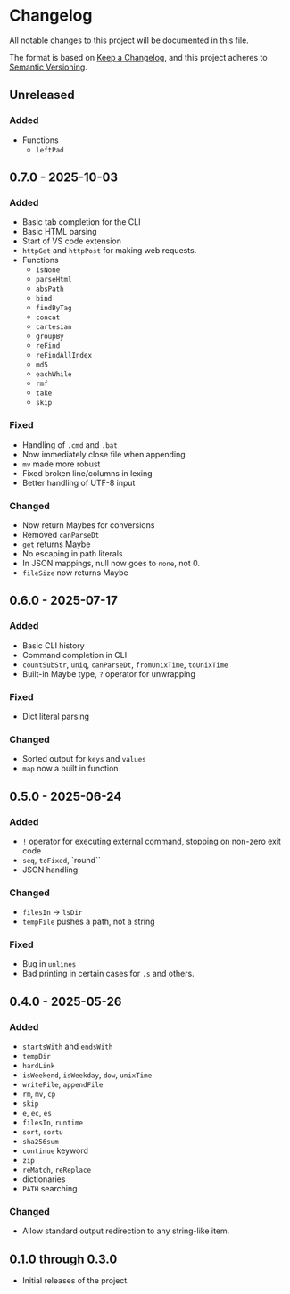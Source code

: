# Changelog

All notable changes to this project will be documented in this file.

The format is based on [Keep a Changelog](https://keepachangelog.com/en/1.1.0/),
and this project adheres to [Semantic Versioning](https://semver.org/spec/v2.0.0.html).

## Unreleased

### Added

- Functions
  - `leftPad`

## 0.7.0 - 2025-10-03

### Added

- Basic tab completion for the CLI
- Basic HTML parsing
- Start of VS code extension
- `httpGet` and `httpPost` for making web requests.
- Functions
  - `isNone`
  - `parseHtml`
  - `absPath`
  - `bind`
  - `findByTag`
  - `concat`
  - `cartesian`
  - `groupBy`
  - `reFind`
  - `reFindAllIndex`
  - `md5`
  - `eachWhile`
  - `rmf`
  - `take`
  - `skip`


### Fixed

- Handling of `.cmd` and `.bat`
- Now immediately close file when appending
- `mv` made more robust
- Fixed broken line/columns in lexing
- Better handling of UTF-8 input

### Changed

- Now return Maybes for conversions
- Removed `canParseDt`
- `get` returns Maybe
- No escaping in path literals
- In JSON mappings, null now goes to `none`, not 0.
- `fileSize` now returns Maybe


## 0.6.0 - 2025-07-17

### Added

- Basic CLI history
- Command completion in CLI
- `countSubStr`, `uniq`, `canParseDt`, `fromUnixTime`, `toUnixTime`
- Built-in Maybe type, `?` operator for unwrapping

### Fixed

- Dict literal parsing

### Changed

- Sorted output for `keys` and `values`
- `map` now a built in function

## 0.5.0 - 2025-06-24

### Added

- `!` operator for executing external command, stopping on non-zero exit code
- `seq`, `toFixed`, `round``
- JSON handling

### Changed

- `filesIn` -> `lsDir`
- `tempFile` pushes a path, not a string

### Fixed

- Bug in `unlines`
- Bad printing in certain cases for `.s` and others.

## 0.4.0 - 2025-05-26

### Added

- `startsWith` and `endsWith`
- `tempDir`
- `hardLink`
- `isWeekend`, `isWeekday`, `dow`, `unixTime`
- `writeFile`, `appendFile`
- `rm`, `mv`, `cp`
- `skip`
- `e`, `ec`, `es`
- `filesIn`, `runtime`
- `sort`, `sortu`
- `sha256sum`
- `continue` keyword
- `zip`
- `reMatch`, `reReplace`
- dictionaries
- `PATH` searching


### Changed

- Allow standard output redirection to any string-like item.


## 0.1.0 through 0.3.0

- Initial releases of the project.
